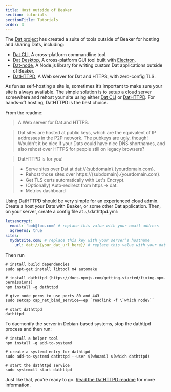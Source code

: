 ```yaml
---
title: Host outside of Beaker
section: tutorials
sectionTitle: Tutorials
order: 3
---
```


The [Dat project](https://datproject.org) has created a suite of tools outside of Beaker for hosting and sharing Dats, including:

- [Dat CLI](https://github.com/datproject/dat), A cross-platform commandline tool.
- [Dat Desktop](https://github.com/datproject/dat-desktop), A cross-platform GUI tool built with [Electron](https://electron.atom.io/).
- [Dat-node](https://github.com/datproject/dat-node), A Node.js library for writing custom Dat applications outside of Beaker.
- [DatHTTPD](https://github.com/beakerbrowser/dathttpd), A Web server for Dat and HTTPS, with zero-config TLS.

As fun as self-hosting a site is, sometimes it’s important to make sure your site is always available. The simple solution is to setup a cloud server somewhere and rehost your site using either [Dat CLI](https://github.com/datproject/dat) or [DatHTTPD](https://github.com/beakerbrowser/dathttpd). For hands-off hosting, DatHTTPD is the best choice.

From the readme:

> A Web server for Dat and HTTPS.

> Dat sites are hosted at public keys, which are the equivalent of IP addresses in the P2P network. The pubkeys are ugly, though! Wouldn't it be nice if your Dats could have nice DNS shortnames, and also rehost over HTTPS for people still on legacy browsers?

> DatHTTPD is for you!

> - Serve sites over Dat at dat://{subdomain}.{yourdomain.com}.
> - Rehost those sites over https://{subdomain}.{yourdomain.com}.
> - Get TLS certs automatically with Let's Encrypt.
> - (Optionally) Auto-redirect from https -> dat.
> - Metrics dashboard

Using DatHTTPD should be very simple for an experienced cloud admin. Create a host your Dats with Beaker, or some other Dat application. Then, on your server, create a config file at ~/.dathttpd.yml:

```yml
letsencrypt:
  email: 'bob@foo.com' # replace this value with your email address
  agreeTos: true
sites:
  mydatsite.com: # replace this key with your server’s hostname
    url: dat://{your_dat_url_here}/ # replace this value with your dat’s URL
```

Then run

```
# install build dependencies
sudo apt-get install libtool m4 automake

# install dathttpd (https://docs.npmjs.com/getting-started/fixing-npm-permissions)
npm install -g dathttpd

# give node perms to use ports 80 and 443
sudo setcap cap_net_bind_service=+ep `readlink -f \`which node\``

# start dathttpd
dathttpd
```

To daemonify the server in Debian-based systems, stop the dathttpd process and then run:

```
# install a helper tool
npm install -g add-to-systemd

# create a systemd entry for dathttpd
sudo add-to-systemd dathttpd --user $(whoami) $(which dathttpd)

# start the dathttpd service
sudo systemctl start dathttpd
```

Just like that, you’re ready to go. [Read the DatHTTPD readme](https://github.com/beakerbrowser/dathttpd) for more information.